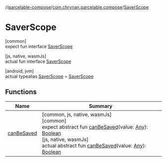 //[parcelable-compose](../../../index.md)/[com.chrynan.parcelable.compose](../index.md)/[SaverScope](index.md)

# SaverScope

[common]\
expect fun interface [SaverScope](index.md)

[js, native, wasmJs]\
actual fun interface [SaverScope](index.md)

[android, jvm]\
actual typealias [SaverScope](index.md) = [SaverScope](https://developer.android.com/reference/kotlin/androidx/compose/runtime/saveable/SaverScope.html)

## Functions

| Name | Summary |
|---|---|
| [canBeSaved](can-be-saved.md) | [common, js, native, wasmJs]<br>[common]<br>expect abstract fun [canBeSaved](can-be-saved.md)(value: [Any](https://kotlinlang.org/api/latest/jvm/stdlib/kotlin/-any/index.html)): [Boolean](https://kotlinlang.org/api/latest/jvm/stdlib/kotlin/-boolean/index.html)<br>[js, native, wasmJs]<br>actual abstract fun [canBeSaved](can-be-saved.md)(value: [Any](https://kotlinlang.org/api/latest/jvm/stdlib/kotlin/-any/index.html)): [Boolean](https://kotlinlang.org/api/latest/jvm/stdlib/kotlin/-boolean/index.html) |
